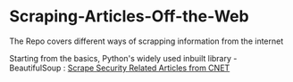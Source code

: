 # Scraping-Articles-Off-the-Web
The Repo covers different ways of scrapping information from the internet

Starting from the basics, Python's widely used inbuilt library - BeautifulSoup :
<a href="https://github.com/pavleenkaur/Scraping-Articles-Off-the-Web/blob/master/ScrapeCNET%20-%20BeautifulSoup.ipynb">Scrape Security Related Articles from CNET</a>

